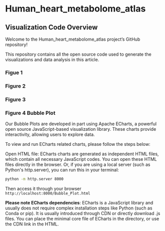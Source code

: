 # Human_heart_metabolome_atlas

## Visualization Code Overview

Welcome to the Human_heart_metabolome_atlas project’s GitHub repository! 

This repository contains all the open source code used to generate the visualizations and data analysis in this article.

### Figue 1

### Figure 2

### Figure 3

### Figure 4 Bubble Plot

Our Bubble Plots are developed in part using Apache ECharts, a powerful open source JavaScript-based visualization library. These charts provide interactivity, allowing users to explore data.

To view and run ECharts related charts, please follow the steps below:

Open HTML file: ECharts charts are generated as independent HTML files, which contain all necessary JavaScript codes. You can open these HTML files directly in the browser. Or, if you are using a local server (such as Python's http.server), you can run this in your terminal:

```bash
python -m http.server 8000
```

Then access it through your browser `http://localhost:8000/Bubble_Plot.html`

**Please note ECharts dependencies**: ECharts is a JavaScript library and usually does not require complex installation steps like Python (such as Conda or pip). It is usually introduced through CDN or directly download .js files. You can place the minimal core file of ECharts in the directory, or use the CDN link in the HTML.
